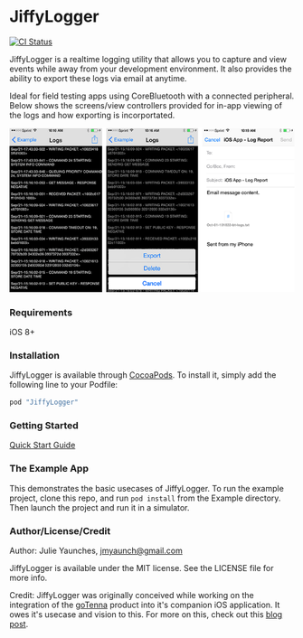 # JiffyLogger

[![CI Status](https://travis-ci.org/jyaunches/JiffyLogger.svg?branch=master)](https://travis-ci.org/jyaunches/JiffyLogger)

JiffyLogger is a realtime logging utility that allows you to capture and view events while away from your development environment. It also provides the ability to export these logs via email at anytime.

Ideal for field testing apps using CoreBluetooth with a connected peripheral. Below shows the screens/view controllers provided for in-app viewing of the logs and how exporting is incorportated.

![Alt text](/ScreenShots/github-page-screenshots.png?raw=true "Example Usage")

### Requirements

iOS 8+

### Installation

JiffyLogger is available through [CocoaPods](http://cocoapods.org). To install
it, simply add the following line to your Podfile:

```ruby
pod "JiffyLogger"
```

### Getting Started

[Quick Start Guide](https://github.com/jyaunches/JiffyLogger/wiki/Quick-Start-Guide)

### The Example App

This demonstrates the basic usecases of JiffyLogger. To run the example project, clone this repo, and run `pod install` from the Example directory. Then launch the project and run it in a simulator.

### Author/License/Credit

Author: Julie Yaunches, jmyaunch@gmail.com

JiffyLogger is available under the MIT license. See the LICENSE file for more info.

Credit: JiffyLogger was originally conceived while working on the integration of the [goTenna](http://gotenna.com) product into it's companion iOS application. It owes it's usecase and vision to this. For more on this, check out this [blog post](http://yaunch.io/jiffylogger-cocoapod-version-1/). 

